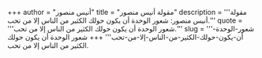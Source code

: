 +++
author = "أنيس منصور"
title = "مقولة أنيس منصور"
description = '''مقولة أنيس منصور: شعور الوحدة أن يكون حولك الكثير من الناس إلا من تحب.'''
quote = '''شعور الوحدة أن يكون حولك الكثير من الناس إلا من تحب.'''
slug = '''شعور-الوحدة-أن-يكون-حولك-الكثير-من-الناس-إلا-من-تحب'''
+++
شعور الوحدة أن يكون حولك الكثير من الناس إلا من تحب.

